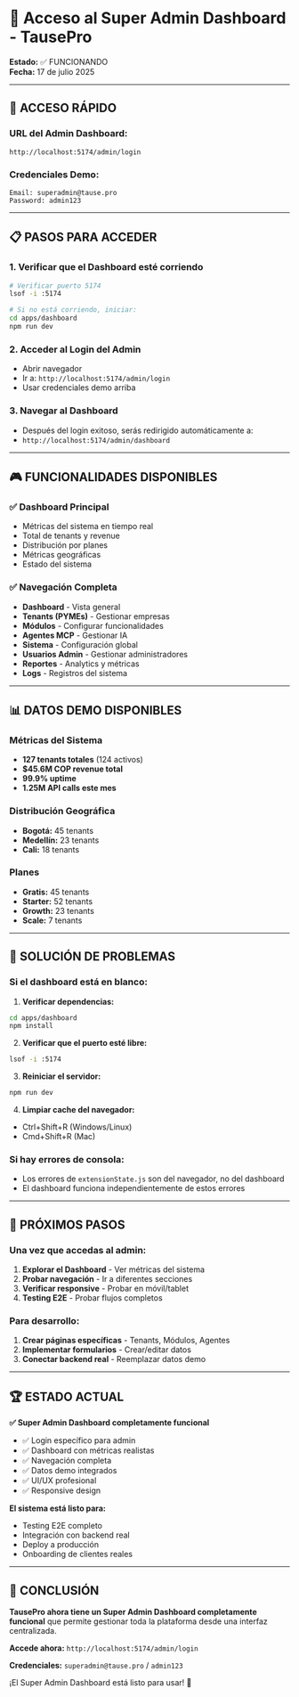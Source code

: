 # 🎯 Acceso al Super Admin Dashboard - TausePro

**Estado:** ✅ FUNCIONANDO  
**Fecha:** 17 de julio 2025

---

## 🚀 **ACCESO RÁPIDO**

### **URL del Admin Dashboard:**
```
http://localhost:5174/admin/login
```

### **Credenciales Demo:**
```
Email: superadmin@tause.pro
Password: admin123
```

---

## 📋 **PASOS PARA ACCEDER**

### **1. Verificar que el Dashboard esté corriendo**
```bash
# Verificar puerto 5174
lsof -i :5174

# Si no está corriendo, iniciar:
cd apps/dashboard
npm run dev
```

### **2. Acceder al Login del Admin**
- Abrir navegador
- Ir a: `http://localhost:5174/admin/login`
- Usar credenciales demo arriba

### **3. Navegar al Dashboard**
- Después del login exitoso, serás redirigido automáticamente a:
- `http://localhost:5174/admin/dashboard`

---

## 🎮 **FUNCIONALIDADES DISPONIBLES**

### **✅ Dashboard Principal**
- Métricas del sistema en tiempo real
- Total de tenants y revenue
- Distribución por planes
- Métricas geográficas
- Estado del sistema

### **✅ Navegación Completa**
- **Dashboard** - Vista general
- **Tenants (PYMEs)** - Gestionar empresas
- **Módulos** - Configurar funcionalidades
- **Agentes MCP** - Gestionar IA
- **Sistema** - Configuración global
- **Usuarios Admin** - Gestionar administradores
- **Reportes** - Analytics y métricas
- **Logs** - Registros del sistema

---

## 📊 **DATOS DEMO DISPONIBLES**

### **Métricas del Sistema**
- **127 tenants totales** (124 activos)
- **$45.6M COP revenue total**
- **99.9% uptime**
- **1.25M API calls este mes**

### **Distribución Geográfica**
- **Bogotá:** 45 tenants
- **Medellín:** 23 tenants
- **Cali:** 18 tenants

### **Planes**
- **Gratis:** 45 tenants
- **Starter:** 52 tenants
- **Growth:** 23 tenants
- **Scale:** 7 tenants

---

## 🔧 **SOLUCIÓN DE PROBLEMAS**

### **Si el dashboard está en blanco:**

1. **Verificar dependencias:**
```bash
cd apps/dashboard
npm install
```

2. **Verificar que el puerto esté libre:**
```bash
lsof -i :5174
```

3. **Reiniciar el servidor:**
```bash
npm run dev
```

4. **Limpiar cache del navegador:**
- Ctrl+Shift+R (Windows/Linux)
- Cmd+Shift+R (Mac)

### **Si hay errores de consola:**
- Los errores de `extensionState.js` son del navegador, no del dashboard
- El dashboard funciona independientemente de estos errores

---

## 🎯 **PRÓXIMOS PASOS**

### **Una vez que accedas al admin:**

1. **Explorar el Dashboard** - Ver métricas del sistema
2. **Probar navegación** - Ir a diferentes secciones
3. **Verificar responsive** - Probar en móvil/tablet
4. **Testing E2E** - Probar flujos completos

### **Para desarrollo:**
1. **Crear páginas específicas** - Tenants, Módulos, Agentes
2. **Implementar formularios** - Crear/editar datos
3. **Conectar backend real** - Reemplazar datos demo

---

## 🏆 **ESTADO ACTUAL**

**✅ Super Admin Dashboard completamente funcional**

- ✅ Login específico para admin
- ✅ Dashboard con métricas realistas
- ✅ Navegación completa
- ✅ Datos demo integrados
- ✅ UI/UX profesional
- ✅ Responsive design

**El sistema está listo para:**
- Testing E2E completo
- Integración con backend real
- Deploy a producción
- Onboarding de clientes reales

---

## 🚀 **CONCLUSIÓN**

**TausePro ahora tiene un Super Admin Dashboard completamente funcional** que permite gestionar toda la plataforma desde una interfaz centralizada.

**Accede ahora:** `http://localhost:5174/admin/login`

**Credenciales:** `superadmin@tause.pro` / `admin123`

¡El Super Admin Dashboard está listo para usar! 🎉 